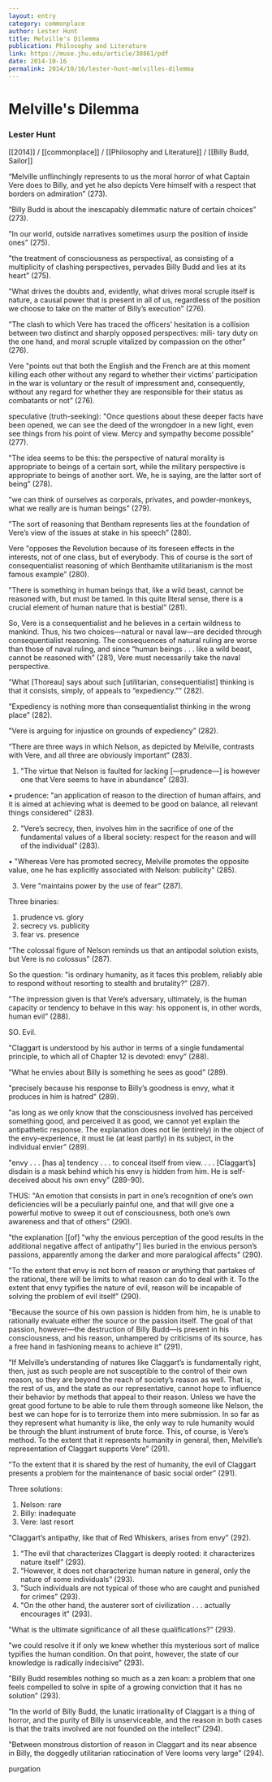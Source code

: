 ```yaml
---
layout: entry
category: commonplace
author: Lester Hunt
title: Melville's Dilemma
publication: Philosophy and Literature
link: https://muse.jhu.edu/article/38861/pdf
date: 2014-10-16
permalink: 2014/10/16/lester-hunt-melvilles-dilemma
---
```


# Melville's Dilemma

### Lester Hunt

[[2014]] / [[commonplace]] / [[Philosophy and Literature]] / [[Billy Budd, Sailor]]

“Melville unflinchingly represents to us the moral horror of what Captain Vere does to Billy, and yet he also depicts Vere himself with a respect that borders on admiration” (273). 

“Billy Budd is about the inescapably dilemmatic nature of certain choices” (273).

"In our world, outside narratives sometimes usurp the position of inside ones” (275).

"the treatment of consciousness as perspectival, as consisting of a multiplicity of clashing perspectives, pervades Billy Budd and lies at its heart” (275).

"What drives the doubts and, evidently, what drives moral scruple itself is nature, a causal power that is present in all of us, regardless of the position we choose to take on the matter of Billy’s execution” (276). 

"The clash to which Vere has traced the officers’ hesitation is a collision between two distinct and sharply opposed perspectives: mili- tary duty on the one hand, and moral scruple vitalized by compassion on the other” (276).

Vere "points out that both the English and the French are at this moment killing each other without any regard to whether their victims’ participation in the war is voluntary or the result of impressment and, consequently, without any regard for whether they are responsible for their status as combatants or not” (276).

speculative (truth-seeking): "Once questions about these deeper facts have been opened, we can see the deed of the wrongdoer in a new light, even see things from his point of view. Mercy and sympathy become possible” (277).

"The idea seems to be this: the perspective of natural morality is appropriate to beings of a certain sort, while the military perspective is appropriate to beings of another sort. We, he is saying, are the latter sort of being” (278).

"we can think of ourselves as corporals, privates, and powder-monkeys, what we really are is human beings” (279).

"The sort of reasoning that Bentham represents lies at the foundation of Vere’s view of the issues at stake in his speech” (280).

Vere "opposes the Revolution because of its foreseen effects in the interests, not of one class, but of everybody. This of course is the sort of consequentialist reasoning of which Benthamite utilitarianism is the most famous example” (280).

"There is something in human beings that, like a wild beast, cannot be reasoned with, but must be tamed. In this quite literal sense, there is a crucial element of human nature that is bestial” (281).

So, Vere is a consequentialist and he believes in a certain wildness to mankind. Thus, his two choices—natural or naval law—are decided through consequentialist reasoning. The consequences of natural ruling are worse than those of naval ruling, and since “human beings . . . like a wild beast, cannot be reasoned with” (281), Vere must necessarily take the naval perspective.

"What [Thoreau] says about such [utilitarian, consequentialist] thinking is that it consists, simply, of appeals to “expediency.”” (282).

"Expediency is nothing more than consequentialist thinking in the wrong place” (282).

"Vere is arguing for injustice on grounds of expediency” (282).

“There are three ways in which Nelson, as depicted by Melville, contrasts with Vere, and all three are obviously important” (283).

1. "The virtue that Nelson is faulted for lacking [—prudence—] is however one that Vere seems to have in abundance” (283).
 
• prudence: "an application of reason to the direction of human affairs, and it is aimed at achieving what is deemed to be good on balance, all relevant things considered” (283).

2. "Vere’s secrecy, then, involves him in the sacrifice of one of the fundamental values of a liberal society: respect for the reason and will of the individual” (283).
 
	
• "Whereas Vere has promoted secrecy, Melville promotes the opposite value, one he has explicitly associated with Nelson: publicity” (285).

3. Vere "maintains power by the use of fear” (287).

Three binaries:

1. prudence vs. glory
2. secrecy vs. publicity
3. fear vs. presence

"The colossal figure of Nelson reminds us that an antipodal solution exists, but Vere is no colossus” (287).

So the question: "is ordinary humanity, as it faces this problem, reliably able to respond without resorting to stealth and brutality?” (287).

"The impression given is that Vere’s adversary, ultimately, is the human capacity or tendency to behave in this way: his opponent is, in other words, human evil” (288).


SO. Evil.

"Claggart is understood by his author in terms of a single fundamental principle, to which all of Chapter 12 is devoted: envy” (288).

"What he envies about Billy is something he sees as good” (289).

"precisely because his response to Billy’s goodness is envy, what it produces in him is hatred” (289).

"as long as we only know that the consciousness involved has perceived something good, and perceived it as good, we cannot yet explain the antipathetic response. The explanation does not lie (entirely) in the object of the envy-experience, it must lie (at least partly) in its subject, in the individual envier” (289).

"envy . . . [has a] tendency . . . to conceal itself from view. . . . [Claggart’s] disdain is a mask behind which his envy is hidden from him. He is self-deceived about his own envy” (289-90).

THUS: "An emotion that consists in part in one’s recognition of one’s own deficiencies will be a peculiarly painful one, and that will give one a powerful motive to sweep it out of consciousness, both one’s own awareness and that of others” (290).

"the explanation [[of] "why the envious perception of the good results in the additional negative affect of antipathy"] lies buried in the envious person’s passions, apparently among the darker and more paralogical affects” (290).

"To the extent that envy is not born of reason or anything that partakes of the rational, there will be limits to what reason can do to deal with it. To the extent that envy typifies the nature of evil, reason will be incapable of solving the problem of evil itself” (290).

"Because the source of his own passion is hidden from him, he is unable to rationally evaluate either the source or the passion itself. The goal of that passion, however—the destruction of Billy Budd—is present in his consciousness, and his reason, unhampered by criticisms of its source, has a free hand in fashioning means to achieve it” (291).


"If Melville’s understanding of natures like Claggart’s is fundamentally right, then, just as such people are not susceptible to the control of their own reason, so they are beyond the reach of society’s reason as well. That is, the rest of us, and the state as our representative, cannot hope to influence their behavior by methods that appeal to their reason. Unless we have the great good fortune to be able to rule them through someone like Nelson, the best we can hope for is to terrorize them into mere submission. In so far as they represent what humanity is like, the only way to rule humanity would be through the blunt instrument of brute force. This, of course, is Vere’s method. To the extent that it represents humanity in general, then, Melville’s representation of Claggart supports Vere” (291).

"To the extent that it is shared by the rest of humanity, the evil of Claggart presents a problem for the maintenance of basic social order” (291).

Three solutions:

1. Nelson: rare
2. Billy: inadequate
3. Vere: last resort

"Claggart’s antipathy, like that of Red Whiskers, arises from envy” (292).

1. “The evil that characterizes Claggart is deeply rooted: it characterizes nature itself” (293).
2. “However, it does not characterize human nature in general, only the nature of some individuals” (293).
3. "Such individuals are not typical of those who are caught and punished for crimes” (293).
4. "On the other hand, the austerer sort of civilization . . . actually encourages it" (293).

"What is the ultimate significance of all these qualifications?” (293).

"we could resolve it if only we knew whether this mysterious sort of malice typifies the human condition. On that point, however, the state of our knowledge is radically indecisive” (293).

"Billy Budd resembles nothing so much as a zen koan: a problem that one feels compelled to solve in spite of a growing conviction that it has no solution” (293).

"In the world of Billy Budd, the lunatic irrationality of Claggart is a thing of horror, and the purity of Billy is unserviceable, and the reason in both cases is that the traits involved are not founded on the intellect” (294).

"Between monstrous distortion of reason in Claggart and its near absence in Billy, the doggedly utilitarian ratiocination of Vere looms very large” (294).

purgation
